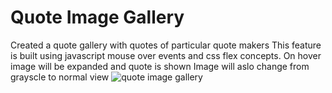 # Quote Image Gallery
Created a quote gallery with quotes of particular quote makers
This feature is built using javascript mouse over events and css flex concepts.
On hover image will be expanded and quote is shown
Image will aslo change from grayscle to normal view
![quote image gallery](https://github.com/mastan-shariff/js30/assets/92875375/2f5dffbb-6ef6-417e-8f7d-f6fa0a2191c8)
